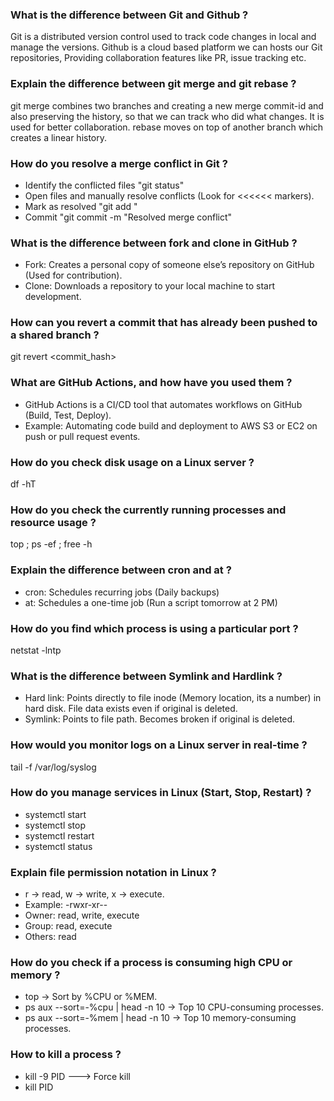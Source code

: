 ### What is the difference between Git and Github ?
Git is a distributed version control used to track code changes in local and manage the versions. Github is a cloud based platform we can hosts our Git repositories, Providing collaboration features like PR, issue tracking etc.

### Explain the difference between git merge and git rebase ?
git merge combines two branches and creating a new merge commit-id and also preserving the history, so that we can track who did what changes. It is used for better collaboration. rebase moves on top of another branch which creates a linear history.

### How do you resolve a merge conflict in Git ?
- Identify the conflicted files "git status"
- Open files and manually resolve conflicts (Look for <<<<<< markers).
- Mark as resolved "git add <file>"
- Commit "git commit -m "Resolved merge conflict"

### What is the difference between fork and clone in GitHub ?
- Fork: Creates a personal copy of someone else’s repository on GitHub (Used for contribution).
- Clone: Downloads a repository to your local machine to start development.

### How can you revert a commit that has already been pushed to a shared branch ?
git revert <commit_hash>

### What are GitHub Actions, and how have you used them ?
- GitHub Actions is a CI/CD tool that automates workflows on GitHub (Build, Test, Deploy).
- Example: Automating code build and deployment to AWS S3 or EC2 on push or pull request events.

### How do you check disk usage on a Linux server ?
df -hT

### How do you check the currently running processes and resource usage ?
top ; ps -ef ; free -h

### Explain the difference between cron and at ?
- cron: Schedules recurring jobs (Daily backups)
- at: Schedules a one-time job (Run a script tomorrow at 2 PM)

### How do you find which process is using a particular port ?
netstat -lntp

### What is the difference between Symlink and Hardlink ?
- Hard link: Points directly to file inode (Memory location, its a number) in hard disk. File data exists even if original is deleted.
- Symlink: Points to file path. Becomes broken if original is deleted.

### How would you monitor logs on a Linux server in real-time ?
tail -f /var/log/syslog  

### How do you manage services in Linux (Start, Stop, Restart) ?
- systemctl start <service>
- systemctl stop <service>
- systemctl restart <service>
- systemctl status <service>

### Explain file permission notation in Linux ?
- r → read, w → write, x → execute.
- Example: -rwxr-xr--
- Owner: read, write, execute
- Group: read, execute
- Others: read

### How do you check if a process is consuming high CPU or memory ?
- top → Sort by %CPU or %MEM.
- ps aux --sort=-%cpu | head -n 10 → Top 10 CPU-consuming processes.
- ps aux --sort=-%mem | head -n 10 → Top 10 memory-consuming processes.

### How to kill a process ?
- kill -9 PID ---> Force kill
- kill PID
